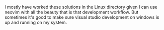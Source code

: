 I mostly have worked these solutions in the Linux directory given I can use neovim with all the
beauty that is that development workflow. But sometimes it's good to make sure visual studio
development on windows is up and running on my system.
